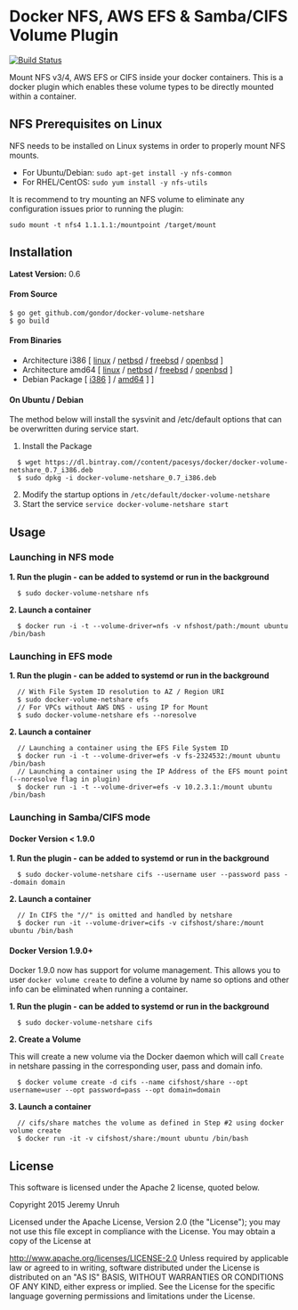# Docker NFS, AWS EFS & Samba/CIFS Volume Plugin

[![Build Status](https://travis-ci.org/gondor/docker-volume-netshare.svg)](https://travis-ci.org/gondor/docker-volume-netshare)

Mount NFS v3/4, AWS EFS or CIFS inside your docker containers.  This is a docker plugin which enables these volume types to be directly mounted within a container.

## NFS Prerequisites on Linux

NFS needs to be installed on Linux systems in order to properly mount NFS mounts.  

- For Ubuntu/Debian: `sudo apt-get install -y nfs-common`
- For RHEL/CentOS: `sudo yum install -y nfs-utils`

It is recommend to try mounting an NFS volume to eliminate any configuration issues prior to running the plugin:
```
sudo mount -t nfs4 1.1.1.1:/mountpoint /target/mount
```

## Installation

**Latest Version:** 0.6

#### From Source

```
$ go get github.com/gondor/docker-volume-netshare
$ go build
```

#### From Binaries

* Architecture i386 [ [linux](https://dl.bintray.com//content/pacesys/docker/docker-volume-netshare_0.7_linux_386.tar.gz?direct) / [netbsd](https://dl.bintray.com//content/pacesys/docker/docker-volume-netshare_0.7_netbsd_386.zip?direct) / [freebsd](https://dl.bintray.com//content/pacesys/docker/docker-volume-netshare_0.7_freebsd_386.zip?direct) / [openbsd](https://dl.bintray.com//content/pacesys/docker/docker-volume-netshare_0.7_openbsd_386.zip?direct) ]
* Architecture amd64 [ [linux](https://dl.bintray.com//content/pacesys/docker/docker-volume-netshare_0.7_linux_amd64.tar.gz?direct) / [netbsd](https://dl.bintray.com//content/pacesys/docker/docker-volume-netshare_0.7_netbsd_amd64.zip?direct) / [freebsd](https://dl.bintray.com//content/pacesys/docker/docker-volume-netshare_0.7_freebsd_amd64.zip?direct) / [openbsd](https://dl.bintray.com//content/pacesys/docker/docker-volume-netshare_0.7_openbsd_amd64.zip?direct) ]
* Debian Package [ [i386](https://dl.bintray.com//content/pacesys/docker/docker-volume-netshare_0.7_i386.deb?direct) ] / [amd64](https://dl.bintray.com//content/pacesys/docker/docker-volume-netshare_0.7_amd64.deb?direct) ] ]

#### On Ubuntu / Debian

The method below will install the sysvinit and /etc/default options that can be overwritten during service start.

1. Install the Package

```
  $ wget https://dl.bintray.com//content/pacesys/docker/docker-volume-netshare_0.7_i386.deb
  $ sudo dpkg -i docker-volume-netshare_0.7_i386.deb
```

2. Modify the startup options in `/etc/default/docker-volume-netshare`
3. Start the service `service docker-volume-netshare start`


## Usage

### Launching in NFS mode

**1. Run the plugin - can be added to systemd or run in the background**

```
  $ sudo docker-volume-netshare nfs
```

**2. Launch a container**

```
  $ docker run -i -t --volume-driver=nfs -v nfshost/path:/mount ubuntu /bin/bash
```

### Launching in EFS mode

**1. Run the plugin - can be added to systemd or run in the background**

```
  // With File System ID resolution to AZ / Region URI
  $ sudo docker-volume-netshare efs
  // For VPCs without AWS DNS - using IP for Mount
  $ sudo docker-volume-netshare efs --noresolve
```

**2. Launch a container**

```
  // Launching a container using the EFS File System ID
  $ docker run -i -t --volume-driver=efs -v fs-2324532:/mount ubuntu /bin/bash
  // Launching a container using the IP Address of the EFS mount point (--noresolve flag in plugin)
  $ docker run -i -t --volume-driver=efs -v 10.2.3.1:/mount ubuntu /bin/bash
```

### Launching in Samba/CIFS mode

#### Docker Version < 1.9.0

**1. Run the plugin - can be added to systemd or run in the background**

```
  $ sudo docker-volume-netshare cifs --username user --password pass --domain domain
```

**2. Launch a container**

```
  // In CIFS the "//" is omitted and handled by netshare
  $ docker run -it --volume-driver=cifs -v cifshost/share:/mount ubuntu /bin/bash
```

#### Docker Version 1.9.0+

Docker 1.9.0 now has support for volume management.  This allows you to user `docker volume create` to define a volume by name so
options and other info can be eliminated when running a container.

**1. Run the plugin - can be added to systemd or run in the background**

```
  $ sudo docker-volume-netshare cifs
```

**2. Create a Volume**

This will create a new volume via the Docker daemon which will call `Create` in netshare passing in the corresponding user, pass and domain info.

```
  $ docker volume create -d cifs --name cifshost/share --opt username=user --opt password=pass --opt domain=domain
```

**3. Launch a container**

```
  // cifs/share matches the volume as defined in Step #2 using docker volume create
  $ docker run -it -v cifshost/share:/mount ubuntu /bin/bash
```

## License

This software is licensed under the Apache 2 license, quoted below.

Copyright 2015 Jeremy Unruh

Licensed under the Apache License, Version 2.0 (the "License"); you may not use this file except in compliance with the License. You may obtain a copy of the License at

http://www.apache.org/licenses/LICENSE-2.0
Unless required by applicable law or agreed to in writing, software distributed under the License is distributed on an "AS IS" BASIS, WITHOUT WARRANTIES OR CONDITIONS OF ANY KIND, either express or implied. See the License for the specific language governing permissions and limitations under the License.
